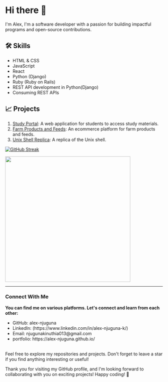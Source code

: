 # Hi there 👋
I'm Alex,
I'm a software developer with a passion for building impactful programs and open-source contributions.

## 🛠️ Skills

   - HTML & CSS
   - JavaScript
   - React
   - Python (Django)
   - Ruby (Ruby on Rails)
   - REST API development in Python(Django)
   - Consuming REST APIs


## 📈 Projects
1. [Study Portal](https://github.com/alex-njuguna/study-portal.git): A web application for students to access study materials.
2. [Farm Products and Feeds](https://github.com/alex-njuguna/Farmers-Market-Ecommerce.git): An ecommerce platform for farm products and feeds.
3. [Unix Shell Replica](https://github.com/alex-njuguna/simple_shell.git): A replica of the Unix shell.

[![GitHub Streak](http://github-readme-streak-stats.herokuapp.com?user=alex-njuguna&theme=dark&background=000000)](https://git.io/streak-stats)

<div align="left">
  <img width="400px" align="center" src="https://github-readme-stats.vercel.app/api/top-langs/?username=alex-njuguna&langs_count=4&layout=compact&theme=tokyonight&hide=html,css,php,hack,Assembly,puppet,c%2B%2B"/>
</div>

<hr>
<h3>Connect With Me</h3>
<b>You can find me on various platforms. Let's connect and learn from each other:</b>
<br>

<ul>
<li>GitHub: alex-njuguna</li>
<li>LinkedIn: (https://www.linkedin.com/in/alex-njuguna-k/)</li>
<li>Email: njugunakinuthia013@gmail.com</li>
<li>portfolio: https://alex-njuguna.github.io/</li>
</ul>
<br>
Feel free to explore my repositories and projects. Don't forget to leave a star if you find anything interesting or useful!

Thank you for visiting my GitHub profile, and I'm looking forward to collaborating with you on exciting projects! Happy coding! 🚀

